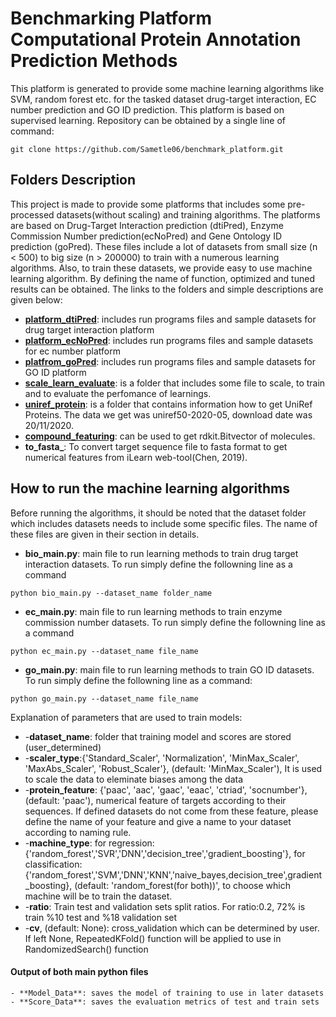# Benchmarking Platform Computational Protein Annotation Prediction Methods

This platform is generated to provide some machine learning algorithms like SVM, random forest etc. for the tasked dataset drug-target interaction, EC number prediction and GO ID prediction. This platform is based on supervised learning. 
Repository can be obtained by a single line of command:
```
git clone https://github.com/Sametle06/benchmark_platform.git
```

## Folders Description

This project is made to provide some platforms that includes some pre-processed datasets(without scaling) and training algorithms. The platforms are based on Drug-Target Interaction prediction (dtiPred), Enzyme Commission Number prediction(ecNoPred) and Gene Ontology ID prediction (goPred). These files include a lot of datasets from small size (n < 500) to big size (n > 200000) to train with a numerous learning algorithms. Also, to train these datasets, we provide easy to use machine learning algorithm. By defining the name of function, optimized and tuned results can be obtained. The links to the folders and simple descriptions are given below:

- **[platform_dtiPred](platform_dtiPred)**: includes run programs files and sample datasets for drug target interaction platform
- **[platform_ecNoPred](platform_ecNoPred)**: includes run programs files and sample datasets for ec number platform
- **[platfrom_goPred](platform_goPred)**: includes run programs files and sample datasets for GO ID platform
- **[scale_learn_evaluate](scale_learn_evaluate)**: is a folder that includes some file to scale, to train and to evaluate the perfomance of learnings.
- **[uniref_protein](uniref_protein)**: is a folder that contains information how to get UniRef Proteins. The data we get was uniref50-2020-05, download date was 20/11/2020.
- **[compound_featuring](compound_featuring)**: can be used to get rdkit.Bitvector of molecules.
- **to_fasta_**: To convert target sequence file to fasta format to get numerical features from iLearn web-tool(Chen, 2019).

## How to run the machine learning algorithms 

Before running the algorithms, it should be noted that the dataset folder which includes datasets needs to include some specific files. The name of these files are given in their section in details.

- **bio_main.py**: main file to run learning methods to train drug target interaction datasets. To run simply define the followning line as a command 
```
python bio_main.py --dataset_name folder_name
```

- **ec_main.py**: main file to run learning methods to train enzyme commission number datasets. To run simply define the followning line as a command
```
python ec_main.py --dataset_name file_name
```
- **go_main.py**: main file to run learning methods to train GO ID datasets. To run simply define the followning line as a command:
```
python go_main.py --dataset_name file_name
```

Explanation of parameters that are used to train models:
*    -**dataset_name**: folder that training model and scores are stored (user_determined)
*    -**scaler_type**:{'Standard_Scaler', 'Normalization', 'MinMax_Scaler', 'MaxAbs_Scaler', 'Robust_Scaler'}, (default: 'MinMax_Scaler'), It is used to scale the data to eleminate biases among the data
*    -**protein_feature**: {'paac', 'aac', 'gaac', 'eaac', 'ctriad', 'socnumber'}, (default: 'paac'), numerical feature of targets according to their sequences. If defined datasets do not come from these feature, please define the name of your feature and give a name to your dataset according to naming rule.  
*    -**machine_type**: 
        for regression: {'random_forest','SVR','DNN','decision_tree','gradient_boosting'},
   	    for classification:{'random_forest','SVM','DNN','KNN','naive_bayes,decision_tree',gradient_boosting}, 
   	    (default: 'random_forest(for both))', to choose which machine will be to train the dataset.
*    -**ratio**: Train test and validation sets split ratios. For ratio:0.2, 
                72% is train %10 test and %18 validation set 
*    -**cv**, (default: None): cross_validation which can be determined by user. If left None, RepeatedKFold() function will be applied to use in RandomizedSearch() function


#### Output of both main python files
    - **Model_Data**: saves the model of training to use in later datasets
    - **Score_Data**: saves the evaluation metrics of test and train sets























